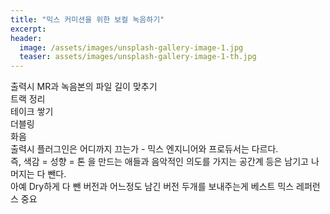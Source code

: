 ```yaml
---
title: "믹스 커미션을 위한 보컬 녹음하기"
excerpt: 
header:
  image: /assets/images/unsplash-gallery-image-1.jpg
  teaser: assets/images/unsplash-gallery-image-1-th.jpg
---
```


출력시 MR과 녹음본의 파일 길이 맞추기  
트랙 정리  
테이크 쌓기  
더블링  
화음  
출력시 플러그인은 어디까지 끄는가 - 믹스 엔지니어와 프로듀서는 다르다.  
즉, 색감 = 성향 = 톤 을 만드는 애들과 음악적인 의도를 가지는 공간계 등은 남기고 나머지는 다 뺀다.  
아예 Dry하게 다 뺀 버전과 어느정도 남긴 버전 두개를 보내주는게 베스트
믹스 레퍼런스 중요  
